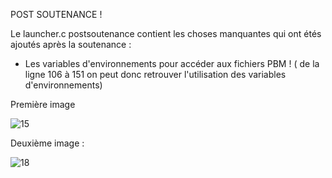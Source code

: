 POST SOUTENANCE !

Le launcher.c postsoutenance contient les choses manquantes qui ont étés ajoutés après la soutenance :

-  Les variables d'environnements pour accéder aux fichiers PBM !
  ( de la ligne 106 à 151 on peut donc retrouver l'utilisation des variables d'environnements)
  
  Première image
  
  ![15](https://cloud.githubusercontent.com/assets/23298751/21266987/a37c2084-c3a8-11e6-94f0-0540416079f0.PNG)

  Deuxième image :
  
  ![18](https://cloud.githubusercontent.com/assets/23298751/21267509/f669f2f6-c3aa-11e6-9ad0-288e3c849482.PNG)

  
